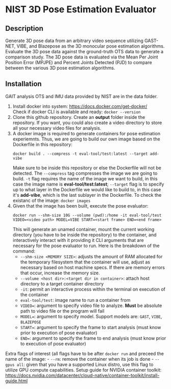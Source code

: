 # NIST 3D Pose Estimation Evaluator

## Description
Generate 3D pose data from an arbitrary video sequence utilizing GAST-NET, VIBE, and Blazepose
as the 3D monocular pose estimation algorithms. Evaluate the 3D pose data against the ground-truth
OTS data to generate a comparison study. The 3D pose data is evaluated via the Mean Per Joint Position Error (MPJPE)
and Percent Joints Detected (PJD) to compare between the various 3D pose estimation algorithms. 

## Installation 
GAIT analysis OTS and IMU data provided by NIST are in the data folder. 
 1. Install docker into system: https://docs.docker.com/get-docker/<br>
    Check if docker CLI is available and ready: `docker --version`
 2. Clone this github repository. Create an **output** folder inside the repository. If you want, you could also create a video directory to store all your necessary video files for analysis.
 3. A docker image is required to generate containers for pose estimation experiemnts. Thus, we are going to build our own image based on the Dockerfile in this  repository: <br>
    ```
    docker build . --compress -t eval-tool/test:latest --target add-vibe
    ```
    Make sure to be inside this repository or else the Dockerfile will not be detected. The `--compress` tag compresses the image we are going to build. `-t` flag requires the name of the image we want to build, in this case the image name is **eval-tool/test:latest**; `--target` flag is to specify up to what layer in the Dockerfile we would like to build to, in this case it's **add-vibe**, which is the last sublayer in the Dockerfile. To check the existanc of the image: `docker images`
 4. Given that the image has been built, execute the pose evaluator: 
    ```
    docker run --shm-size 10G --volume (pwd):/home -it eval-tool/test VIDEO=<video path> MODEL=VIBE START=<start frame> END=<end frame>
    ```
    This will generate an unamed container, mount the current working directory (you have to be inside the repository) to the container, and interactively interact with it providing it CLI arguments that are necessary for the pose evaluator to run. Here is the breakdown of the command:
    - `--shm-size <MEMORY SIZE>`: adjusts the amount of RAM allocated for the temporary filesystem that the container will use, adjust as necessary based on host machine specs. If there are memory errors that occur, increase the memory size. 
    - `--volume <host dir>:<target dir in container>`: attach host directory to a target container directory
    - `-it`: permit an interactive process within the terminal on execution of the container
    - `eval-tool/test`: image name to run a container from
    - `VIDEO=`: argument to specify video file to analyze. **Must** be absolute path to video file or the program will fail
    - `MODEL=`: argument to specify model. Support models are: `GAST`, `VIBE`, `BLAZEPOSE`
    - `START=`: argument to specify the frame to start analysis (must know prior to execution of pose evaluator)
    - `END=`: argument to specify the frame to end analysis (must know prior to execution of pose evaluator)


Extra flags of interest (all flags have to be after `docker run` and preceed the name of the image: 
    - `--rm`: remove the container when its job is done 
    - `--gpus all`: given that you have a supported Linux distro, use this flag to utilize GPU compute capabilities. Setup guide for NVIDIA container toolkit: https://docs.nvidia.com/datacenter/cloud-native/container-toolkit/install-guide.html
    
